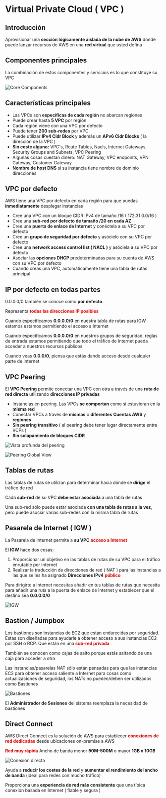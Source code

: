 # Virtual Private Cloud ( VPC )

## Introducción

Aprovisionar una
**sección lógicamente aislada de la nube de AWS**
donde puede lanzar recursos de AWS en una **red virtual**
que usted defina

## Componentes principales

La combinación de estos componentes y servicios es lo que constituye
su VPC

<img
  src="../../public/images/vpc/core_components.png"
  alt="Core Components" />

## Características principales

- Las VPCs son **específicas de cada región** no abarcan regiones
- Puede crear hasta **5 VPC** por región
- Cada región viene con una VPC por defecto
- Puede tener **200 sub-redes** por VPC
- Puede utilizar **IPv4 Cidr Block** y además un
**APv6 Cidr Blocks** ( la dirección de la VPC )
- **Sin coste alguno:** VPC's, Route Tables, Nacls, Internet
Gateways, Security Groups and Subnets, VPC Peering
- Algunas cosas cuestan dinero: NAT Gateway,
VPC endpoints, VPN Gateway, Customer Gateway
- **Nombre de host DNS** si su instancia tiene
nombre de dominio direcciones

## VPC por defecto

AWS tiene una VPC por defecto en cada región para que puedas
**inmediatamente** desplegar instancias

- Cree una VPC con un bloque CIDR IPv4 de tamaño /16
( 172.31.0.0/16 )
- Cree una **sub-red por defecto de tamaño /20 en cada AZ**
- Cree una **puerta de enlace de Internet** y conéctela
a su VPC por defecto
- Cree un **grupo de seguridad por defecto** y asócielo
con su VPC por defecto
- Cree una **network access control list ( NACL )**
y asóciela a su VPC por defecto
- Asociar las **opciones DHCP** predeterminadas para su cuenta
de AWS con su VPC por defecto
- Cuando creas una VPC, automáticamente tiene una tabla de
rutas principal

## IP por defecto en todas partes

0.0.0.0/0 también se conoce como **por defecto**.

Representa
<span class="text-red">**todas las direcciones IP posibles**</span>

Cuando especificamos **0.0.0.0/0** en nuestra tabla de rutas
para IGW estamos estamos permitiendo el acceso a Internet

Cuando especificamos **0.0.0.0/0** en nuestros grupos de seguridad,
reglas de entrada estamos permitiendo que todo el tráfico de
Internet pueda acceder a nuestros recursos públicos

Cuando veas **0.0.0/0**, piensa que estás dando acceso desde
cualquier parte de internet

## VPC Peering

El **VPC Peering** permite conectar una VPC con otra a través
de una **ruta de red directa** utilizando **direcciones IP privadas**

- Instancias en peering. Las VPCs **se comportan** como
si estuvieran en la **misma red**
- Conectar VPCs a través de **mismas** o **diferentes**
**Cuentas AWS** y **regiones**
- **Sin peering transitivo** ( el peering debe tener lugar directamente
entre VCPs )
- **Sin solapamiento de bloques CIDR**

<img
  src="../../public/images/vpc/peering_vpc_2.png"
  alt="Vista profunda del peering" />

<img
  src="../../public/images/vpc/peering_vpc_2.png"
  alt="Peering Global View" />

## Tablas de rutas

Las tablas de rutas se utilizan para determinar hacia dónde
se **dirige** el tráfico de red

Cada **sub-red** de su VPC **debe estar asociada** a una
tabla de rutas

Una sub-red sólo puede estar asociada
**con una tabla de rutas a la vez**, pero puede
asociar varias sub-redes con la misma tabla de rutas

## Pasarela de Internet ( IGW )

La Pasarela de Internet permite a **su VPC**
<span class="text-red">**acceso a Internet**</span>

El **IGW** hace dos cosas:

1. Proporcionar un objetivo en las tablas de rutas de su VPC
para el tráfico enrutable por Internet
1. Realizar la traducción de direcciones de red ( NAT ) para 
las instancias a las que se les ha asignado **Direcciones IPv4**
<span class="text-red">**público**</span>

Para dirigirte a Internet necesitas añadir en tus
tablas de rutas que necesita para añadir una ruta a la
puerta de enlace de Internet y establecer que el destino sea **0.0.0.0/0**

<img
  src="../../public/images/vpc/igw.png"
  alt="IGW" />

## Bastion / Jumpbox

Los bastiones son instancias de EC2 que están endurecidas
por seguridad. Estas son diseñadas para ayudarle a obtener
acceso a sus instancias EC2 por SSH o RCP. Que están en una
<span class="text-red">**sub-red privada**</span>

También se conocen como cajas de salto porque estás saltando
de una caja para acceder a otra

Las instancias/pasarelas NAT sólo están pensadas para que las
instancias EC2 para obtener acceso saliente a Internet para
cosas como actualizaciones de seguridad, los NATs
no pueden/deben ser utilizados como Bastiones

<img
  src="../../public/images/vpc/bastions.png"
  alt="Bastiones" />

El **Administrador de Sesiones** del sistema reemplaza la
necesidad de bastiones

## Direct Connect

AWS Direct Connect es la solución de AWS para establecer
<span class="text-red">**conexiones de red dedicadas**</span>
desde ubicaciones on-premise a AWS

<span class="text-red">**Red muy rápida**</span>
Ancho de banda menor **50M-500M** o mayor
**1GB o 10GB**

<img
  src="../../public/images/vpc/direct_connect.png"
  alt="Conexión directa" />

Ayuda a **reducir los costes de la red** y
**aumentar el rendimiento del ancho de banda**
(ideal para redes con mucho tráfico)

Proporciona una **experiencia de red más consistente** que
una típica conexión basada en Internet ( fiable y segura )

<style>
.text-red {
  color: red;
}
</style>
